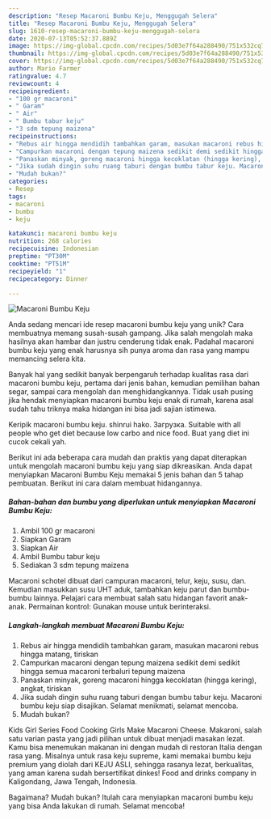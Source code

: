 ```yaml
---
description: "Resep Macaroni Bumbu Keju, Menggugah Selera"
title: "Resep Macaroni Bumbu Keju, Menggugah Selera"
slug: 1610-resep-macaroni-bumbu-keju-menggugah-selera
date: 2020-07-13T05:52:37.889Z
image: https://img-global.cpcdn.com/recipes/5d03e7f64a288490/751x532cq70/macaroni-bumbu-keju-foto-resep-utama.jpg
thumbnail: https://img-global.cpcdn.com/recipes/5d03e7f64a288490/751x532cq70/macaroni-bumbu-keju-foto-resep-utama.jpg
cover: https://img-global.cpcdn.com/recipes/5d03e7f64a288490/751x532cq70/macaroni-bumbu-keju-foto-resep-utama.jpg
author: Mario Farmer
ratingvalue: 4.7
reviewcount: 4
recipeingredient:
- "100 gr macaroni"
- " Garam"
- " Air"
- " Bumbu tabur keju"
- "3 sdm tepung maizena"
recipeinstructions:
- "Rebus air hingga mendidih tambahkan garam, masukan macaroni rebus hingga matang, tiriskan"
- "Campurkan macaroni dengan tepung maizena sedikit demi sedikit hingga semua macaroni terbaluri tepung maizena"
- "Panaskan minyak, goreng macaroni hingga kecoklatan (hingga kering), angkat, tiriskan"
- "Jika sudah dingin suhu ruang taburi dengan bumbu tabur keju. Macaroni bumbu keju siap disajikan. Selamat menikmati, selamat mencoba."
- "Mudah bukan?"
categories:
- Resep
tags:
- macaroni
- bumbu
- keju

katakunci: macaroni bumbu keju 
nutrition: 268 calories
recipecuisine: Indonesian
preptime: "PT30M"
cooktime: "PT51M"
recipeyield: "1"
recipecategory: Dinner

---
```



![Macaroni Bumbu Keju](https://img-global.cpcdn.com/recipes/5d03e7f64a288490/751x532cq70/macaroni-bumbu-keju-foto-resep-utama.jpg)

Anda sedang mencari ide resep macaroni bumbu keju yang unik? Cara membuatnya memang susah-susah gampang. Jika salah mengolah maka hasilnya akan hambar dan justru cenderung tidak enak. Padahal macaroni bumbu keju yang enak harusnya sih punya aroma dan rasa yang mampu memancing selera kita.

Banyak hal yang sedikit banyak berpengaruh terhadap kualitas rasa dari macaroni bumbu keju, pertama dari jenis bahan, kemudian pemilihan bahan segar, sampai cara mengolah dan menghidangkannya. Tidak usah pusing jika hendak menyiapkan macaroni bumbu keju enak di rumah, karena asal sudah tahu triknya maka hidangan ini bisa jadi sajian istimewa.

Keripik macaroni bumbu keju. shinrui hako. Загрузка. Suitable with all people who get diet because low carbo and nice food. Buat yang diet ini cucok cekali yah.


Berikut ini ada beberapa cara mudah dan praktis yang dapat diterapkan untuk mengolah macaroni bumbu keju yang siap dikreasikan. Anda dapat menyiapkan Macaroni Bumbu Keju memakai 5 jenis bahan dan 5 tahap pembuatan. Berikut ini cara dalam membuat hidangannya.

<!--inarticleads1-->

##### Bahan-bahan dan bumbu yang diperlukan untuk menyiapkan Macaroni Bumbu Keju:

1. Ambil 100 gr macaroni
1. Siapkan  Garam
1. Siapkan  Air
1. Ambil  Bumbu tabur keju
1. Sediakan 3 sdm tepung maizena


Macaroni schotel dibuat dari campuran macaroni, telur, keju, susu, dan. Kemudian masukkan susu UHT aduk, tambahkan keju parut dan bumbu-bumbu lainnya. Pelajari cara membuat salah satu hidangan favorit anak-anak. Permainan kontrol: Gunakan mouse untuk berinteraksi. 

<!--inarticleads2-->

##### Langkah-langkah membuat Macaroni Bumbu Keju:

1. Rebus air hingga mendidih tambahkan garam, masukan macaroni rebus hingga matang, tiriskan
1. Campurkan macaroni dengan tepung maizena sedikit demi sedikit hingga semua macaroni terbaluri tepung maizena
1. Panaskan minyak, goreng macaroni hingga kecoklatan (hingga kering), angkat, tiriskan
1. Jika sudah dingin suhu ruang taburi dengan bumbu tabur keju. Macaroni bumbu keju siap disajikan. Selamat menikmati, selamat mencoba.
1. Mudah bukan?


Kids Girl Series Food Cooking Girls Make Macaroni Cheese. Makaroni, salah satu varian pasta yang jadi pilihan untuk dibuat menjadi masakan lezat. Kamu bisa menemukan makanan ini dengan mudah di restoran Italia dengan rasa yang. Misalnya untuk rasa keju supreme, kami memakai bumbu keju premium yang diolah dari KEJU ASLI, sehingga rasanya lezat, berkualitas, yang aman karena sudah bersertifikat dinkes! Food and drinks company in Kaligondang, Jawa Tengah, Indonesia. 

Bagaimana? Mudah bukan? Itulah cara menyiapkan macaroni bumbu keju yang bisa Anda lakukan di rumah. Selamat mencoba!
